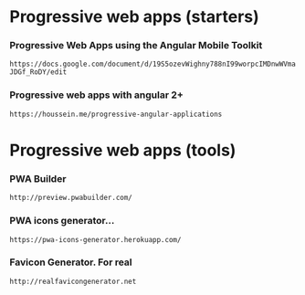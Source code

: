 # Progressive web apps (starters)

### Progressive Web Apps using the Angular Mobile Toolkit
`https://docs.google.com/document/d/19S5ozevWighny788nI99worpcIMDnwWVmaJDGf_RoDY/edit`

### Progressive web apps with angular 2+
`https://houssein.me/progressive-angular-applications`


# Progressive web apps (tools)

### PWA Builder
`http://preview.pwabuilder.com/`

### PWA icons generator...
`https://pwa-icons-generator.herokuapp.com/`

### Favicon Generator. For real
`http://realfavicongenerator.net`

